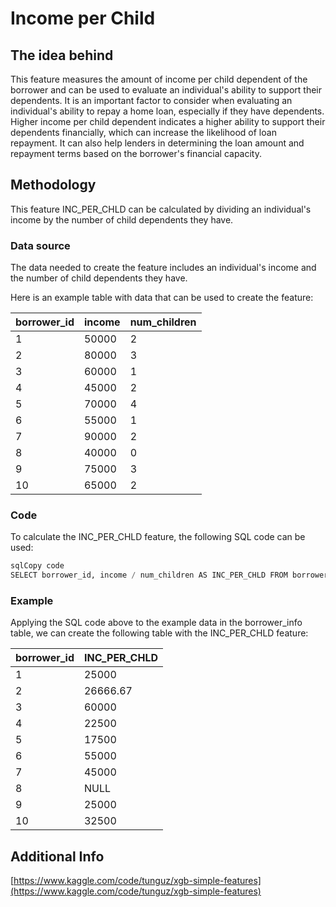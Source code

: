 # Income per Child

## **The idea behind**

This feature measures the amount of income per child dependent of the borrower and can be used to evaluate an individual's ability to support their dependents. It is  an important factor to consider when evaluating an individual's ability to repay a home loan, especially if they have dependents. Higher income per child dependent indicates a higher ability to support their dependents financially, which can increase the likelihood of loan repayment. It can also help lenders in determining the loan amount and repayment terms based on the borrower's financial capacity.

## **Methodology**

This feature INC_PER_CHLD can be calculated by dividing an individual's income by the number of child dependents they have.

### **Data source**

The data needed to create the  feature includes an individual's income and the number of child dependents they have.

Here is an example table with data that can be used to create the feature:

| borrower_id | income | num_children |
| --- | --- | --- |
| 1 | 50000 | 2 |
| 2 | 80000 | 3 |
| 3 | 60000 | 1 |
| 4 | 45000 | 2 |
| 5 | 70000 | 4 |
| 6 | 55000 | 1 |
| 7 | 90000 | 2 |
| 8 | 40000 | 0 |
| 9 | 75000 | 3 |
| 10 | 65000 | 2 |

### **Code**

To calculate the INC_PER_CHLD feature, the following SQL code can be used:

```sql
sqlCopy code
SELECT borrower_id, income / num_children AS INC_PER_CHLD FROM borrower_info;

```

### **Example**

Applying the SQL code above to the example data in the borrower_info table, we can create the following table with the INC_PER_CHLD feature:

| borrower_id | INC_PER_CHLD |
| --- | --- |
| 1 | 25000 |
| 2 | 26666.67 |
| 3 | 60000 |
| 4 | 22500 |
| 5 | 17500 |
| 6 | 55000 |
| 7 | 45000 |
| 8 | NULL |
| 9 | 25000 |
| 10 | 32500 |

## **Additional Info**

[https://www.kaggle.com/code/tunguz/xgb-simple-features](https://www.kaggle.com/code/tunguz/xgb-simple-features)
